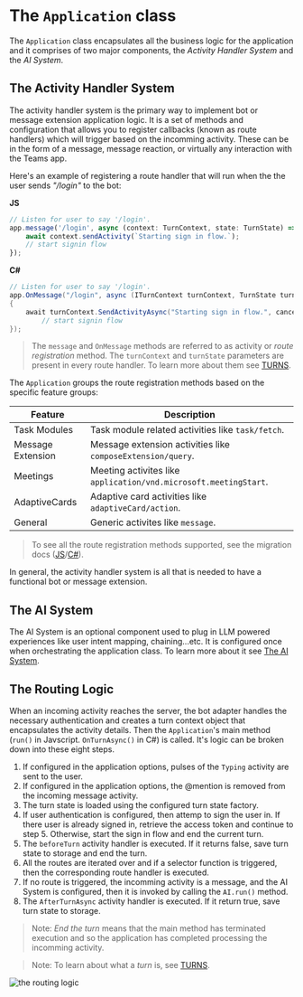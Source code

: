 # The `Application` class

The `Application` class encapsulates all the business logic for the application and it comprises of two major components, the _Activity Handler System_ and the _AI System_.


## The Activity Handler System

The activity handler system is the primary way to implement bot or message extension application logic. It is a set of methods and configuration that allows you to register callbacks (known as route handlers) which will trigger based on the incomming activity. These can be in the form of a message, message reaction, or virtually any interaction with the Teams app.

Here's an example of registering a route handler that will run when the the user sends *"/login"* to the bot:

**JS**
```js
// Listen for user to say '/login'.
app.message('/login', async (context: TurnContext, state: TurnState) => {
    await context.sendActivity(`Starting sign in flow.`);
    // start signin flow
});
```

**C#**
```cs
// Listen for user to say '/login'.
app.OnMessage("/login", async (ITurnContext turnContext, TurnState turnState, CancellationToken cancellationToken) =>
{
    await turnContext.SendActivityAsync("Starting sign in flow.", cancellationToken: cancellationToken);
        // start signin flow
});
```
> The `message` and `OnMessage` methods are referred to as activity or *route registration* method. 
> The `turnContext` and `turnState` parameters are present in every route handler. To learn more about them see [TURNS](TURNS.md).

The `Application` groups the route registration methods based on the specific feature groups: 


| **Feature**       | **Description**                                                                         |
|-------------------|-----------------------------------------------------------------------------------------|
| Task Modules      | Task module related activities like `task/fetch`.        |
| Message Extension | Message extension activities like `composeExtension/query`.      |
| Meetings          | Meeting activites like `application/vnd.microsoft.meetingStart`. |
| AdaptiveCards     | Adaptive card activities like `adaptiveCard/action`.             |
| General           | Generic activites like `message`.                        |

> To see all the route registration methods supported, see the migration docs ([JS](https://github.com/microsoft/teams-ai/blob/main/getting-started/MIGRATION/JS.md#activity-handler-methods)/[C#](https://github.com/microsoft/teams-ai/blob/main/getting-started/MIGRATION/DOTNET.md#activity-handler-methods)).

In general, the activity handler system is all that is needed to have a functional bot or message extension. 

## The AI System
The AI System is an optional component used to plug in LLM powered experiences like user intent mapping, chaining...etc. It is configured once when orchestrating the application class. To learn more about it see [The AI System](./AI-SYSTEM.md).

## The Routing Logic

When an incoming activity reaches the server, the bot adapter handles the necessary authentication and creates a turn context object that encapsulates the activity details. Then the `Application`'s main method (`run()` in Javscript. `OnTurnAsync()` in C#) is called. It's logic can be broken down into these eight steps. 

1. If configured in the application options, pulses of the `Typing` activity are sent to the user.
2. If configured in the application options, the @mention is removed from the incoming message activity.
3. The turn state is loaded using the configured turn state factory.
4. If user authentication is configured, then attemp to sign the user in. If there user is already signed in, retrieve the access token and continue to step 5. Otherwise, start the sign in flow and end the current turn.
5. The `beforeTurn` activity handler is executed. If it returns false, save turn state to storage and end the turn.
6. All the routes are iterated over and if a selector function is triggered, then the corresponding route handler is executed.
7. If no route is triggered, the incomming activity is a message, and the AI System is configured, then it is invoked by calling the `AI.run()` method.
8. The `AfterTurnAsync` activity handler is executed. If it return true, save turn state to storage.


> Note: _End the turn_ means that the main method has terminated execution and so the application has completed processing the incomming activity. 

> Note: To learn about what a *turn* is, see [TURNS](TURNS.md).

![the routing logic](../assets/routing-logic.png)
